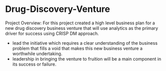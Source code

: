 # Drug-Discovery-Venture
Project Overview:
For this project created a high level business plan for a new drug discovery business venture that will use analytics as the primary driver for success using CRISP DM approach. 

* lead the initiative which requires a clear understanding of the business problem that fills a void that makes this new business venture a
worthwhile undertaking. 
* leadership in bringing the venture to fruition will be a main component in its success or failure. 
